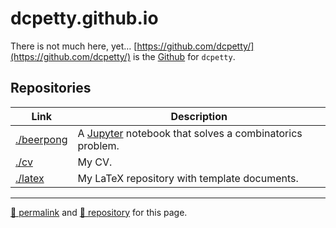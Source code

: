 # dcpetty.github.io

There is not much here, yet&hellip; [https://github.com/dcpetty/](https://github.com/dcpetty/) is the [Github](https://github.com/) for `dcpetty`.

## Repositories

<!-- Because this is the dcpetty.github.io repo, all links must be to permalinks, not relative repo links. -->

| Link | Description |
| -- | -- |
| [./beerpong](https://dcpetty.github.io/beerpong/) | A [Jupyter](https://jupyter.org/) notebook that solves a combinatorics problem. |
| [./cv](https://dcpetty.github.io/cv/) | My CV. |
| [./latex](https://dcpetty.github.io/latex/) | My LaTeX repository with template documents. |

<hr>

[&#128279; permalink](https://dcpetty.github.io/) and [&#128297; repository](https://github.com/dcpetty/dcpetty.github.io/) for this page.
